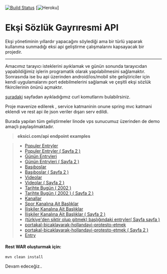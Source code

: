 [![Build Status](https://travis-ci.org/borademir/eksi.svg?branch=master)](https://travis-ci.org/borademir/eksi)
[![Heroku](https://heroku-badge.herokuapp.com/?app=eksici-api&root=api)]

Ekşi Sözlük Gayrıresmi API
===================


Ekşi yönetiminin yıllardır yapacağını söylediği ama bir türlü yaparak kullanıma sunmadığı eksi api geliştirme çalışmalarını kapsayacak bir projedir.

----------

Amacımız tarayıcı isteklerini ayıklamak ve günün sonunda tarayıcıdan yapabildiğimiz işlerin programatik olarak yapılabilmesini sağlamaktır. Sonrasında ise bu api üzerinden android/ios/mobil site geliştiriciler için kendi uygulamalarını port edebilmelerini sağlamak ve çeşitli ekşi sözlük fikircilerinin önünü açmaktır.

[şuradaki](TODO.md) sayfadan ayıkladığımız curl komutlarını bulabilrsiniz. 

Proje mavenize edilerek , service katmaninin onune spring mvc katmani eklendi ve rest api ile json veriler dışarı serv edildi.

Burada yapılan tüm geliştirmeler linode vps sunucumuz üzerinden de demo amaçlı paylaşılmaktadır.

> **eksici.com/api endpoint examples**


> - <a href="http://www.eksici.com/api/v1/topic/popular" target="_blank">Populer Entryler</a>
> - <a href="http://www.eksici.com/api/v1/topic/popular?nextPageHref=/basliklar/m/populer?p=2" target="_blank">Populer Entryler ( Sayfa 2 )</a>
> - <a href="http://www.eksici.com/api/v1/topic/today" target="_blank">Günün Entryleri</a>
> - <a href="http://www.eksici.com/api/v1/topic/today?nextPageHref=/basliklar/bugun/2" target="_blank">Günün Entryleri ( Sayfa 2 )</a>
> - <a href="http://www.eksici.com/api/v1/topic/deserted" target="_blank">Başıboşlar</a>
> - <a href="http://www.eksici.com/api/v1/topic/deserted?nextPageHref=/basliklar/basiboslar?p=2" target="_blank">Başıboşlar ( Sayfa 2 )</a>
> - <a href="http://www.eksici.com/api/v1/topic/videos" target="_blank">Videolar</a>
> - <a href="http://www.eksici.com/api/v1/topic/videos?nextPageHref=/basliklar/videolar?p=2" target="_blank">Videolar ( Sayfa 2 )</a>
> - <a href="http://www.eksici.com/api/v1/topic/todayinhistory/2002" target="_blank">Tarihte Bugün ( 2002 )</a>
> - <a href="http://www.eksici.com/api/v1/topic/todayinhistory/2002?nextPageHref=/basliklar/tarihte-bugun?_=1489314304991&year=2002&p=2" target="_blank">Tarihte Bugün ( 2002 ) ( Sayfa 2 )</a>
> - <a href="http://www.eksici.com/api/v1/channels" target="_blank">Kanallar</a>
> - <a href="http://www.eksici.com/api/v1//channels/topics?topicsHref=/basliklar/kanal/spor" target="_blank">Spor Kanalına Ait Başlıklar</a>
> - <a href="http://www.eksici.com/api/v1/channels/topics?topicsHref=/basliklar/kanal/ili%C5%9Fkiler" target="_blank">İlişkiler Kanalına Ait Başlıklar</a>
> - <a href="http://www.eksici.com/api/v1/channels/topics?topicsHref=/basliklar/kanal/ili%C5%9Fkiler?p=2" target="_blank">İlişkiler Kanalına Ait Başlıklar ( Sayfa 2 )</a>
> - <a href="http://www.eksici.com/api/v1/topics/entries?topicsHref=/turkiyeden-siktir-olup-gitmek--3843083?nr=true&rf=bu%20ülkeden%20siktir%20olup%20gitmek" target="_blank">(türkiye'den siktir olup gitmek) başlığındaki entryler( Sayfa sayfa )</a>
> - <a href="http://www.eksici.com/api/v1/topics/entries?topicsHref=/portakal-bicaklayarak-hollandayi-protesto-etmek--5319445?a=popular" target="_blank">portakal-bicaklayarak-hollandayi-protesto-etmek</a>
> - <a href="http://www.eksici.com/api/v1/topics/entries?topicsHref=/portakal-bicaklayarak-hollandayi-protesto-etmek--5319445?a=popular&p=2" target="_blank">portakal-bicaklayarak-hollandayi-protesto-etmek ( Sayfa 2 )</a>
> - <a href="http://www.eksici.com/api/v1/entry/66802288" target="_blank">Entry</a>




#### Rest WAR oluşturmak için:

```
mvn clean install
```

Devam edeceğiz..